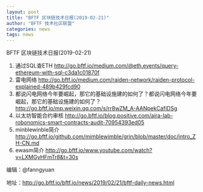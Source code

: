 ```yaml
---
layout: post
title: "BFTF 区块链技术日报(2019-02-21)"
author: "BFTF 技术社区联盟"
categories: news
tags: news
---
```


BFTF 区块链技术日报(2019-02-21)

1. 通过SQL查ETH <http://go.bftf.io/medium.com/@eth.events/query-ethereum-with-sql-c3da1c01870f> 
2. 雷电网络 <http://go.bftf.io/medium.com/raiden-network/raiden-protocol-explained-489b429fcd90>
3. 都说闪电网络今年要崛起，那它的基础设施建的如何了？都说闪电网络今年要崛起，那它的基础设施建的如何了？ <http://go.bftf.io/mp.weixin.qq.com/s/rr8wZM_A-AANpekCafiDSg>
4. 以太坊智能合约审核 <http://go.bftf.io/blog.positive.com/aira-lab-robonomics-smart-contracts-audit-70954393ed05>
5. minblewinble简介 <http://go.bftf.io/github.com/mimblewimble/grin/blob/master/doc/intro_ZH-CN.md>
6. ewasm简介 <http://go.bftf.io/www.youtube.com/watch?v=LXMGyHFmTr8&t=30s>


编辑：@fanngyuan

地址：http://go.bftf.io/bftf.io/news/2019/02/21/bftf-daily-news.html


